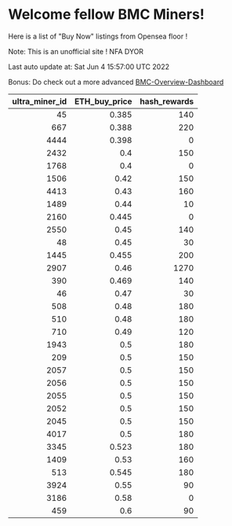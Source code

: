 # Welcome fellow BMC Miners!
Here is a list of "Buy Now" listings from Opensea floor !

Note: This is an unofficial site ! NFA DYOR

Last auto update at: Sat Jun  4 15:57:00 UTC 2022

Bonus: Do check out a more advanced [BMC-Overview-Dashboard](https://dune.com/defifunk/BMC-Overview-Dashboard)


|   ultra_miner_id |   ETH_buy_price |   hash_rewards |
|-----------------:|----------------:|---------------:|
|               45 |           0.385 |            140 |
|              667 |           0.388 |            220 |
|             4444 |           0.398 |              0 |
|             2432 |           0.4   |            150 |
|             1768 |           0.4   |              0 |
|             1506 |           0.42  |            150 |
|             4413 |           0.43  |            160 |
|             1489 |           0.44  |             10 |
|             2160 |           0.445 |              0 |
|             2550 |           0.45  |            140 |
|               48 |           0.45  |             30 |
|             1445 |           0.455 |            200 |
|             2907 |           0.46  |           1270 |
|              390 |           0.469 |            140 |
|               46 |           0.47  |             30 |
|              508 |           0.48  |            180 |
|              510 |           0.48  |            180 |
|              710 |           0.49  |            120 |
|             1943 |           0.5   |            180 |
|              209 |           0.5   |            150 |
|             2057 |           0.5   |            150 |
|             2056 |           0.5   |            150 |
|             2055 |           0.5   |            150 |
|             2052 |           0.5   |            150 |
|             2045 |           0.5   |            150 |
|             4017 |           0.5   |            180 |
|             3345 |           0.523 |            180 |
|             1409 |           0.53  |            160 |
|              513 |           0.545 |            180 |
|             3924 |           0.55  |             90 |
|             3186 |           0.58  |              0 |
|              459 |           0.6   |             90 |